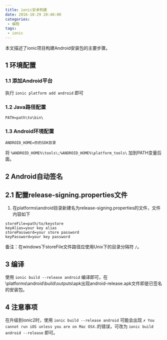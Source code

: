 ```yaml
---
title: ionic安卓构建
date: 2016-10-29 20:48:00
categories:
 - 编程
tags:
 - ionic
---
```


本文描述了ionic项目构建Android安装包的主要步骤。

<!-- more -->

## 1 环境配置

### 1.1 添加Android平台

执行  `ionic platform add android` 即可

### 1.2 Java路径配置

```
PATH=path\to\bin\
```

### 1.3 Android环境配置

```
ANDROID_HOME=你的SDK目录
```
将 `%ANDROID_HOME%\tools\;%ANDROID_HOME%\platform_tools\` 加到PATH变量后面。

## 2 Android自动签名

## 2.1 配置release-signing.properties文件

1. 在platforms\android目录新建名为release-signing.properties的文件，文件内容如下

```
storeFile=path/to/keystore
keyAlias=your key alias
storePassword=your store password
keyPassword=your key password
```

备注：在windows下storeFile文件路径应使用Unix下的目录分隔符 `/`。

## 3 编译

使用 `ionic build --release android` 编译即可，在\platforms\android\build\outputs\apk出现android-release.apk文件即是已签名的安装包。

## 4 注意事项

在升级到ionic2时，使用 `ionic build --release android` 可能会出现 `✗ You cannot run iOS unless you are on Mac OSX.`的错误，可改为 `ionic build android --release` 即可。
